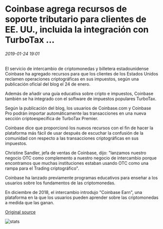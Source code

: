 # Coinbase agrega recursos de soporte tributario para clientes de EE. UU., incluida la integración con TurboTax ...

###### 2019-01-24 19:01

El servicio de intercambio de criptomonedas y billetera estadounidense Coinbase ha agregado recursos para que los clientes de los Estados Unidos reclamen operaciones criptográficas en sus impuestos, según una publicación oficial del blog el 24 de enero.

Además de añadir una guía educativa sobre cripto e impuestos, Coinbase también se ha integrado con el software de impuestos populares TurboTax.

Según la publicación del blog, los usuarios de Coinbase.com y Coinbase Pro podrán importar automáticamente las transacciones en una nueva sección criptoespecífica de TurboTax Premier.

Coinbase dice que proporcionó los nuevos recursos con el fin de hacer la plataforma más fácil de usar después de escuchar la confusión de la comunidad con respecto a las transacciones criptográficas en sus impuestos.

Christine Sandler, jefa de ventas de Coinbase, dijo: "lanzamos nuestro negocio OTC como complemento a nuestro negocio de intercambio porque encontramos que muchas instituciones estaban usando OTC como una rampa para el Trading criptográfico".

Coinbase ha lanzado previamente programas educativos para enseñar a los usuarios sobre los fundamentos de las criptomonedas.

En diciembre de 2018, el intercambio introdujo "Coinbase Earn", una plataforma en la que los usuarios pueden aprender sobre las criptomonedas a medida que las ganan.

[Original source](https://cointelegraph.com/news/coinbase-adds-tax-support-resources-for-us-customers-including-turbotax-integration)

![stats](https://c.statcounter.com/11760860/0/a89fa40b/1/ "stats")